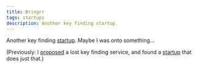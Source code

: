 ```yaml
---
title: Bringrr
tags: startups
description: Another key finding startup.
---
```


Another key finding [startup](https://www.indiegogo.com/projects/bringrr-the-most-advanced-bluetooth-smart-tag-that-locates-your-things#home). Maybe I was onto something...

(Previously: I [proposed](/posts/2013-12-10-lost-keys.html) a lost key finding service, and found a [startup](/posts/2014-04-10-keyme.html) that does just that.)
